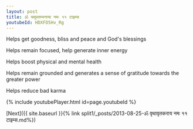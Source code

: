 ```yaml
---
layout: post
title: ॐ चमूस्तम्भनाया नमः ११ टाइम्स
youtubeId: HDXFD5Hv_Rg
---
```

 
 
Helps get goodness, bliss and peace and God's blessings
 
Helps remain focused, help generate inner energy 
 
Helps boost physical and mental health 
 
Helps remain grounded and generates a sense of gratitude towards the greater power 
 
Helps reduce bad karma
 
 
 
 


{% include youtubePlayer.html id=page.youtubeId %}
 
[Next]({{ site.baseurl }}{% link  split1/_posts/2013-08-25-ॐ वृथावृतकराय नमः ११ टाइम्स.md%})
 
